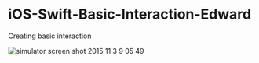 # iOS-Swift-Basic-Interaction-Edward
Creating basic interaction

![simulator screen shot 2015 11 3 9 05 49](https://cloud.githubusercontent.com/assets/8311884/10908742/dd079ada-826e-11e5-8a5b-2495e74fc4cb.png)

